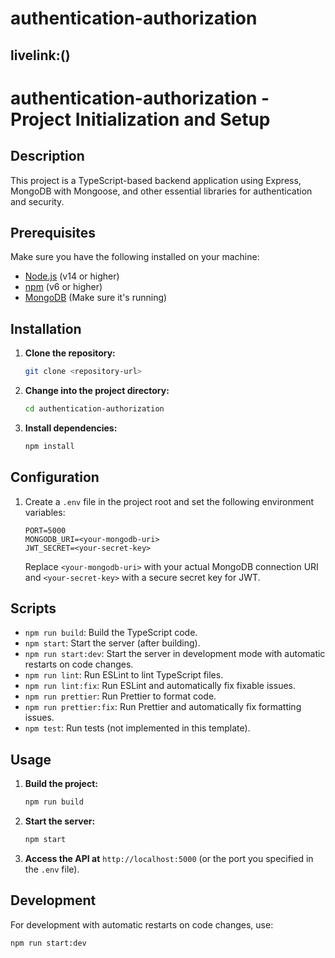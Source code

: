 # authentication-authorization

## livelink:()

# authentication-authorization - Project Initialization and Setup

## Description

This project is a TypeScript-based backend application using Express, MongoDB with Mongoose, and other essential libraries for authentication and security.

## Prerequisites

Make sure you have the following installed on your machine:

- [Node.js](https://nodejs.org/) (v14 or higher)
- [npm](https://www.npmjs.com/) (v6 or higher)
- [MongoDB](https://www.mongodb.com/) (Make sure it's running)

## Installation

1. **Clone the repository:**
   ```bash
   git clone <repository-url>
   ```
2. **Change into the project directory:**
   ```bash
   cd authentication-authorization
   ```
3. **Install dependencies:**
   ```bash
   npm install
   ```

## Configuration

1. Create a `.env` file in the project root and set the following environment variables:
   ```env
   PORT=5000
   MONGODB_URI=<your-mongodb-uri>
   JWT_SECRET=<your-secret-key>
   ```
   Replace `<your-mongodb-uri>` with your actual MongoDB connection URI and `<your-secret-key>` with a secure secret key for JWT.

## Scripts

- `npm run build`: Build the TypeScript code.
- `npm start`: Start the server (after building).
- `npm run start:dev`: Start the server in development mode with automatic restarts on code changes.
- `npm run lint`: Run ESLint to lint TypeScript files.
- `npm run lint:fix`: Run ESLint and automatically fix fixable issues.
- `npm run prettier`: Run Prettier to format code.
- `npm run prettier:fix`: Run Prettier and automatically fix formatting issues.
- `npm test`: Run tests (not implemented in this template).

## Usage

1. **Build the project:**
   ```bash
   npm run build
   ```
2. **Start the server:**
   ```bash
   npm start
   ```
3. **Access the API at** `http://localhost:5000` (or the port you specified in the `.env` file).

## Development

For development with automatic restarts on code changes, use:

```bash
npm run start:dev

```
